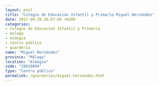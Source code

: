 ```yaml
---
layout: post
title: "Colegio de Educación Infantil y Primaria Miguel Hernández"
date: 2017-09-20 20:57:05 +0200
categories:
- Colegio de Educación Infantil y Primaria
- malaga
- almogia
- Centro público
- guarderia
name: "Miguel Hernández"
province: "Málaga"
location: "Almogia"
code: "29010894"
type: "Centro público"
permalink: /guarderias/miguel-hernandez.html
---
```


